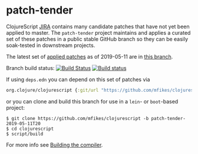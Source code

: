 # patch-tender
ClojureScript [JIRA](https://dev.clojure.org/jira/browse/CLJS) contains many candidate patches that have not yet been applied to master.
The `patch-tender` project maintains and applies a curated set of these patches in a public stable GitHub branch so they can be easily soak-tested in downstream projects.

The latest set of [applied patches](https://github.com/clojure/clojurescript/compare/master...mfikes:patch-tender-2019-05-11T20) as of 2019-05-11 are in [this branch](https://github.com/mfikes/clojurescript/commits/patch-tender-2019-05-11T20).

Branch build status: [![Build Status](https://travis-ci.org/mfikes/clojurescript.svg?branch=patch-tender-2019-05-11T20)](https://travis-ci.org/mfikes/clojurescript) [![Build status](https://ci.appveyor.com/api/projects/status/oggs1yydb8c2t6pa/branch/patch-tender-2019-05-11T20?svg=true)](https://ci.appveyor.com/project/mfikes/clojurescript/branch/patch-tender-2019-05-11T20)

If using `deps.edn` you can depend on this set of patches via
```clojure
org.clojure/clojurescript {:git/url "https://github.com/mfikes/clojurescript" :sha "f086f21db11d745db75c402d5e751aa7ef41289f"}
```

or you can clone and build this branch for use in a `lein`- or `boot`-based project:

```
$ git clone https://github.com/mfikes/clojurescript -b patch-tender-2019-05-11T20
$ cd clojurescript
$ script/build
```
For more info see [Building the compiler](https://clojurescript.org/community/building).